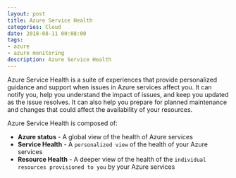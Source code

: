 ```yaml
---
layout: post
title: Azure Service Health  
categories: Cloud
date: 2018-08-11 00:08:00
tags:
- azure
- azure monitoring
description: Azure Service Health     
---
```

Azure Service Health is a suite of experiences that provide personalized guidance and support when issues in Azure services affect you. It can notify you, help you understand the impact of issues, and keep you updated as the issue resolves. It can also help you prepare for planned maintenance and changes that could affect the availability of your resources.

Azure Service Health is composed of:

* **Azure status** - A global view of the health of Azure services
* **Service Health** - A `personalized view` of the health of your Azure services
* **Resource Health** - A deeper view of the health of the `individual resources provisioned to you` by your Azure services